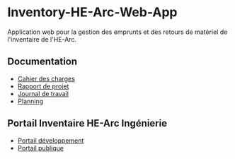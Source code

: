 # Inventory-HE-Arc-Web-App
Application web pour la gestion des emprunts et des retours de matériel de l'inventaire de l'HE-Arc.

## Documentation
* [Cahier des charges](https://github.com/HE-Arc/Inventory-HE-Arc-Web-App/blob/master/doc/Cahier%20des%20charges.md)
* [Rapport de projet]()
* [Journal de travail](https://github.com/HE-Arc/Inventory-HE-Arc-Web-App/blob/master/doc/Journal%20de%20travail.md)
* [Planning]()

## Portail Inventaire HE-Arc Ingénierie
* [Portail développement](https://inventory-dev.ing.he-arc.ch/)
* [Portail publique](https://inventory.ing.he-arc.ch/)